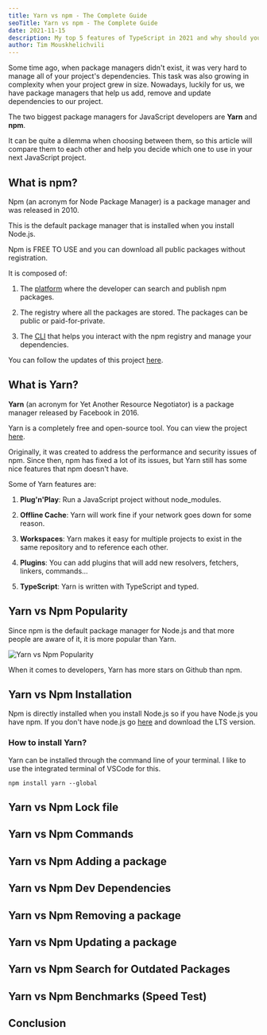 ```yaml
---
title: Yarn vs npm - The Complete Guide
seoTitle: Yarn vs npm - The Complete Guide
date: 2021-11-15
description: My top 5 features of TypeScript in 2021 and why should you choose TypeScript over JavaScript for your next web application.
author: Tim Mouskhelichvili
---
```


Some time ago, when package managers didn't exist, it was very hard to manage all of your project's dependencies. This task was also growing in complexity when your project grew in size. Nowadays, luckily for us, we have package managers that help us add, remove and update dependencies to our project.

The two biggest package managers for JavaScript developers are **Yarn** and **npm**. 

It can be quite a dilemma when choosing between them, so this article will compare them to each other and help you decide which one to use in your next JavaScript project.

## What is npm?

Npm (an acronym for Node Package Manager) is a package manager and was released in 2010. 

This is the default package manager that is installed when you install Node.js.

Npm is FREE TO USE and you can download all public packages without registration.

It is composed of:

1. The [platform](https://www.npmjs.com/) where the developer can search and publish npm packages.

2. The registry where all the packages are stored. The packages can be public or paid-for-private.

2. The [CLI](https://docs.npmjs.com/cli/v7/commands/npm) that helps you interact with the npm registry and manage your dependencies.

You can follow the updates of this project [here](https://github.com/npm/cli).

## What is Yarn?

**Yarn** (an acronym for Yet Another Resource Negotiator) is a package manager released by Facebook in 2016.

Yarn is a completely free and open-source tool. You can view the project [here](https://github.com/yarnpkg/berry).

Originally, it was created to address the performance and security issues of npm. Since then, npm has fixed a lot of its issues, but Yarn still has some nice features that npm doesn't have.

Some of Yarn features are:

1. **Plug'n'Play**: Run a JavaScript project without node_modules.

2. **Offline Cache**: Yarn will work fine if your network goes down for some reason.

3. **Workspaces**: Yarn makes it easy for multiple projects to exist in the same repository and to reference each other.

4. **Plugins**: You can add plugins that will add new resolvers, fetchers, linkers, commands...

5. **TypeScript**: Yarn is written with TypeScript and typed.

## Yarn vs Npm Popularity

Since npm is the default package manager for Node.js and that more people are aware of it, it is more popular than Yarn.

![Yarn vs Npm Popularity](/static/images/blog/yarn-vs-npm-the-complete-guide/popularity-yarn-vs-npm.png)

When it comes to developers, Yarn has more stars on Github than npm.

## Yarn vs Npm Installation

Npm is directly installed when you install Node.js so if you have Node.js you have npm. If you don't have node.js go [here](https://nodejs.org/) and download the LTS version.

### How to install Yarn?

Yarn can be installed through the command line of your terminal. I like to use the integrated terminal of VSCode for this.

```console
npm install yarn --global
```

## Yarn vs Npm Lock file

## Yarn vs Npm Commands

## Yarn vs Npm Adding a package

## Yarn vs Npm Dev Dependencies

## Yarn vs Npm Removing a package

## Yarn vs Npm Updating a package

## Yarn vs Npm Search for Outdated Packages

## Yarn vs Npm Benchmarks (Speed Test)

## Conclusion